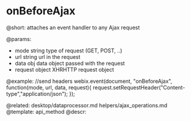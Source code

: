 onBeforeAjax
======================

@short: attaches an event handler to any Ajax request

@params:
- mode		string		type of request (GET, POST, ..)
- url		string		url in the request
- data	    obj 	    data object passed with the request
- request	object		XHRHTTP request object


@example:
//send headers
webix.event(document, "onBeforeAjax", function(mode, url, data, request){
     request.setRequestHeader("Content-type","application/json");
});


@related:
	desktop/dataprocessor.md
	helpers/ajax_operations.md
@template:	api_method
@descr: